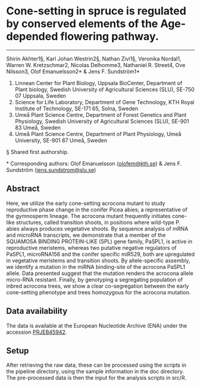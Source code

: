 # Cone-setting in spruce is regulated by conserved elements of the Age-depended flowering pathway.

---

Shirin Akhter1§, Karl Johan Westrin2§, Nathan Zivi1§, Veronika Nordal1, Warren W. Kretzschmar2, Nicolas Delhomme3, Nathaniel R. Street4, Ove Nilsson3, Olof Emanuelsson2* & Jens F. Sundström1*

1. Linnean Center for Plant Biology, Uppsala BioCenter, Department of Plant biology, Swedish University of Agricultural Sciences (SLU), SE-750 07 Uppsala, Sweden
2. Science for Life Laboratory, Department of Gene Technology, KTH Royal Institute of Technology, SE-171 65, Solna, Sweden 
3. Umeå Plant Science Centre, Department of Forest Genetics and Plant Physiology, Swedish University of Agricultural Sciences (SLU), SE-901 83 Umeå, Sweden
4. Umeå Plant Science Centre, Department of Plant Physiology, Umeå University, SE-901 87 Umeå, Sweden

§ Shared first authorship. 

\* Corresponding authors: Olof Emanuelsson (olofem@kth.se) & Jens F. Sundström (jens.sundstrom@slu.se)

## Abstract
Here, we utilize the early cone-setting acrocona mutant to study reproductive phase change in the conifer Picea abies; a representative of the gymnosperm lineage. The acrocona mutant frequently initiates cone-like structures, called transition shoots, in positions where wild-type P. abies always produces vegetative shoots. By sequence analysis of mRNA and microRNA transcripts, we demonstrate that a member of the SQUAMOSA BINDING PROTEIN-LIKE (SPL) gene family, PaSPL1, is active in reproductive meristems, whereas two putative negative regulators of PaSPL1, microRNA156 and the conifer specific miR529, both are upregulated in vegetative meristems and transition shoots. By allele-specific assembly, we identify a mutation in the miRNA binding-site of the acrocona PaSPL1 allele. Data presented suggest that the mutation renders the acrocona allele micro-RNA resistant. Finally, by genotyping a segregating population of inbred acrocona trees, we show a clear co-segregation between the early cone-setting phenotype and trees homozygous for the acrocona mutation.

## Data availability
The data is available at the European Nucleotide Archive (ENA) under the accession [PRJEB45942](https://www.ebi.ac.uk/ena/browser/view/PRJEB45942).

## Setup
After retrieving the raw data, these can be processed using the scripts in the pipeline directory, using the sample information in the doc directory. The pre-processed data is then the input for the analysis scripts in src/R.


